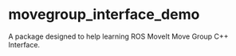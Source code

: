 # movegroup_interface_demo
A package designed to help learning ROS MoveIt Move Group C++ Interface.
